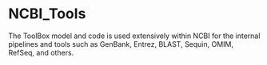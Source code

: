 NCBI_Tools
==========

The ToolBox model and code is used extensively within NCBI for the internal pipelines and tools such as GenBank, Entrez, BLAST, Sequin, OMIM, RefSeq, and others.
